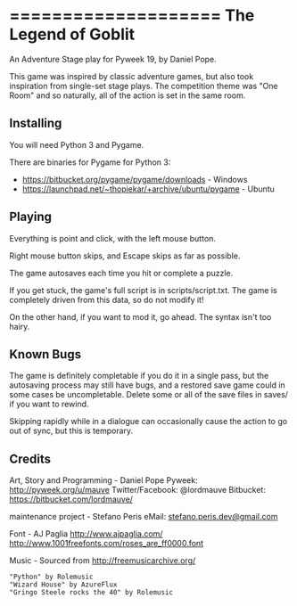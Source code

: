 ====================
The Legend of Goblit
====================

An Adventure Stage play for Pyweek 19, by Daniel Pope.

This game was inspired by classic adventure games, but also took inspiration
from single-set stage plays. The competition theme was "One Room" and so
naturally, all of the action is set in the same room.

Installing
----------

You will need Python 3 and Pygame.

There are binaries for Pygame for Python 3:

* https://bitbucket.org/pygame/pygame/downloads - Windows
* https://launchpad.net/~thopiekar/+archive/ubuntu/pygame - Ubuntu

Playing
-------

Everything is point and click, with the left mouse button.

Right mouse button skips, and Escape skips as far as possible.

The game autosaves each time you hit or complete a puzzle.

If you get stuck, the game's full script is in scripts/script.txt. The game
is completely driven from this data, so do not modify it!

On the other hand, if you want to mod it, go ahead. The syntax isn't too
hairy.

Known Bugs
----------

The game is definitely completable if you do it in a single pass, but the
autosaving process may still have bugs, and a restored save game could in some
cases be uncompletable. Delete some or all of the save files in saves/ if you
want to rewind.

Skipping rapidly while in a dialogue can occasionally cause the action to go
out of sync, but this is temporary.

Credits
-------

Art, Story and Programming -
    Daniel Pope
    Pyweek: http://pyweek.org/u/mauve
    Twitter/Facebook: @lordmauve
    Bitbucket: https://bitbucket.com/lordmauve/
    
maintenance project -
    Stefano Peris
    eMail: stefano.peris.dev@gmail.com

Font -
    AJ Paglia
    http://www.ajpaglia.com/
    http://www.1001freefonts.com/roses_are_ff0000.font

Music -
    Sourced from http://freemusicarchive.org/

    "Python" by Rolemusic
    "Wizard House" by AzureFlux
    "Gringo Steele rocks the 40" by Rolemusic

